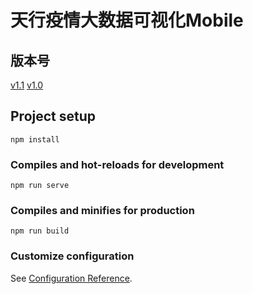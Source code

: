 # 天行疫情大数据可视化Mobile
## 版本号
[v1.1](https://github.com/hezongxi/pneumonia-mobile-vue/tree/v1.1)   [v1.0](https://github.com/hezongxi/pneumonia-mobile-vue/tree/v1.0)
## Project setup
```
npm install
```

### Compiles and hot-reloads for development
```
npm run serve
```

### Compiles and minifies for production
```
npm run build
```

### Customize configuration
See [Configuration Reference](https://cli.vuejs.org/config/).
